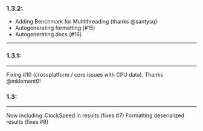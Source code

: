 ### 1.3.2:
* Adding Benchmark for Multithreading (thanks @santysq)
* Autogenerating formatting (#15)
* Autogenerating docs (#16)
---

### 1.3.1:
---
Fixing #10 (crossplatform / core issues with CPU data).   Thanks @mklement0!

### 1.3:
---
Now including .ClockSpeed in results (fixes #7)
Formatting deserialized results (fixes #8)


